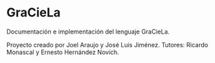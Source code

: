 GraCieLa
======

Documentación e implementación del lenguaje GraCieLa.

Proyecto creado por Joel Araujo y José Luis Jiménez. Tutores: Ricardo Monascal y Ernesto Hernández Novich.
